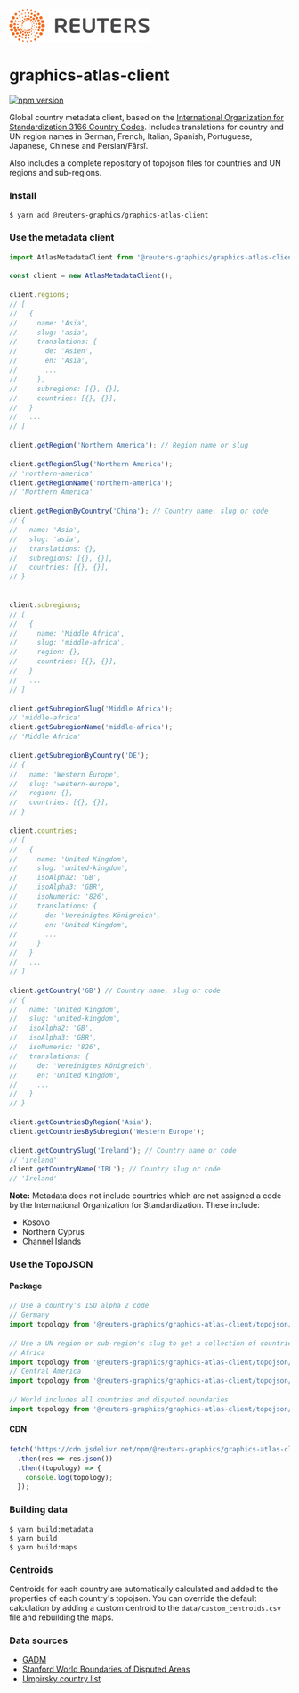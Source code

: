 ![](badge.svg)

# graphics-atlas-client

[![npm version](https://badge.fury.io/js/%40reuters-graphics%2Fgraphics-atlas-client.svg)](https://badge.fury.io/js/%40reuters-graphics%2Fgraphics-atlas-client)

Global country metadata client, based on the [International Organization for Standardization 3166 Country Codes](https://www.iso.org/iso-3166-country-codes.html). Includes translations for country and UN region names in German, French, Italian, Spanish, Portuguese, Japanese, Chinese and Persian/Fārsī.

Also includes a complete repository of topojson files for countries and UN regions and sub-regions.

### Install

```
$ yarn add @reuters-graphics/graphics-atlas-client
```

### Use the metadata client

```javascript
import AtlasMetadataClient from '@reuters-graphics/graphics-atlas-client';

const client = new AtlasMetadataClient();

client.regions;
// [
//   {
//     name: 'Asia',
//     slug: 'asia',
//     translations: {
//       de: 'Asien',
//       en: 'Asia',
//       ...
//     },
//     subregions: [{}, {}],
//     countries: [{}, {}],
//   }
//   ...
// ]

client.getRegion('Northern America'); // Region name or slug

client.getRegionSlug('Northern America');
// 'northern-america'
client.getRegionName('northern-america');
// 'Northern America'

client.getRegionByCountry('China'); // Country name, slug or code
// {
//   name: 'Asia',
//   slug: 'asia',
//   translations: {},
//   subregions: [{}, {}],
//   countries: [{}, {}],
// }


client.subregions;
// [
//   {
//     name: 'Middle Africa',
//     slug: 'middle-africa',
//     region: {},
//     countries: [{}, {}],
//   }
//   ...
// ]

client.getSubregionSlug('Middle Africa');
// 'middle-africa'
client.getSubregionName('middle-africa');
// 'Middle Africa'

client.getSubregionByCountry('DE');
// {
//   name: 'Western Europe',
//   slug: 'western-europe',
//   region: {},
//   countries: [{}, {}],
// }

client.countries;
// [
//   {
//     name: 'United Kingdom',
//     slug: 'united-kingdom',
//     isoAlpha2: 'GB',
//     isoAlpha3: 'GBR',
//     isoNumeric: '826',
//     translations: {
//       de: 'Vereinigtes Königreich',
//       en: 'United Kingdom',
//       ...
//     }
//   }
//   ...
// ]

client.getCountry('GB') // Country name, slug or code
// {
//   name: 'United Kingdom',
//   slug: 'united-kingdom',
//   isoAlpha2: 'GB',
//   isoAlpha3: 'GBR',
//   isoNumeric: '826',
//   translations: {
//     de: 'Vereinigtes Königreich',
//     en: 'United Kingdom',
//     ...
//   }
// }

client.getCountriesByRegion('Asia');
client.getCountriesBySubregion('Western Europe');

client.getCountrySlug('Ireland'); // Country name or code
// 'ireland'
client.getCountryName('IRL'); // Country slug or code
// 'Ireland'
```


**Note:** Metadata does not include countries which are not assigned a code by the International Organization for Standardization. These include:

- Kosovo
- Northern Cyprus
- Channel Islands

### Use the TopoJSON

#### Package

```javascript
// Use a country's ISO alpha 2 code
// Germany
import topology from '@reuters-graphics/graphics-atlas-client/topojson/DE.json';

// Use a UN region or sub-region's slug to get a collection of countries
// Africa
import topology from '@reuters-graphics/graphics-atlas-client/topojson/africa.json';
// Central America
import topology from '@reuters-graphics/graphics-atlas-client/topojson/central-america.json';

// World includes all countries and disputed boundaries
import topology from '@reuters-graphics/graphics-atlas-client/topojson/world.json';
```

#### CDN

```javascript
fetch('https://cdn.jsdelivr.net/npm/@reuters-graphics/graphics-atlas-client@latest/topojson/world.json')
  .then(res => res.json())
  .then((topology) => {
    console.log(topology);
  });
```

### Building data

```
$ yarn build:metadata
$ yarn build
$ yarn build:maps
```

### Centroids

Centroids for each country are automatically calculated and added to the properties of each country's topojson. You can override the default calculation by adding a custom centroid to the `data/custom_centroids.csv` file and rebuilding the maps.

### Data sources

- [GADM](https://gadm.org/index.html)
- [Stanford World Boundaries of Disputed Areas](https://purl.stanford.edu/tq310nc7616)
- [Umpirsky country list](https://github.com/umpirsky/country-list)
